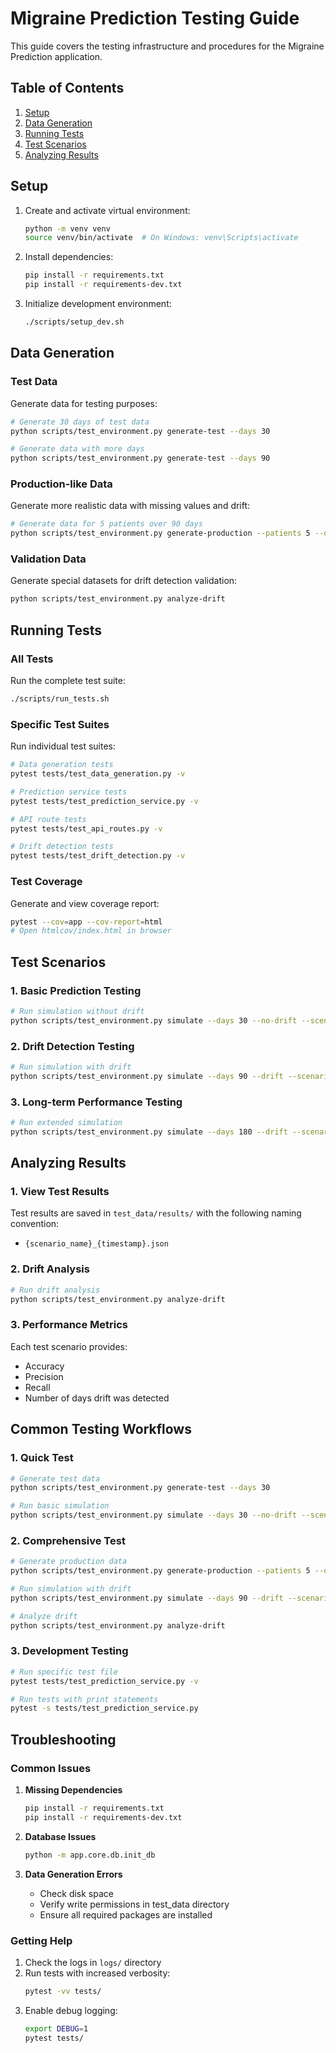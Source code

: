 # Migraine Prediction Testing Guide

This guide covers the testing infrastructure and procedures for the Migraine Prediction application.

## Table of Contents
1. [Setup](#setup)
2. [Data Generation](#data-generation)
3. [Running Tests](#running-tests)
4. [Test Scenarios](#test-scenarios)
5. [Analyzing Results](#analyzing-results)

## Setup

1. Create and activate virtual environment:
   ```bash
   python -m venv venv
   source venv/bin/activate  # On Windows: venv\Scripts\activate
   ```

2. Install dependencies:
   ```bash
   pip install -r requirements.txt
   pip install -r requirements-dev.txt
   ```

3. Initialize development environment:
   ```bash
   ./scripts/setup_dev.sh
   ```

## Data Generation

### Test Data
Generate data for testing purposes:
```bash
# Generate 30 days of test data
python scripts/test_environment.py generate-test --days 30

# Generate data with more days
python scripts/test_environment.py generate-test --days 90
```

### Production-like Data
Generate more realistic data with missing values and drift:
```bash
# Generate data for 5 patients over 90 days
python scripts/test_environment.py generate-production --patients 5 --days 90
```

### Validation Data
Generate special datasets for drift detection validation:
```bash
python scripts/test_environment.py analyze-drift
```

## Running Tests

### All Tests
Run the complete test suite:
```bash
./scripts/run_tests.sh
```

### Specific Test Suites
Run individual test suites:
```bash
# Data generation tests
pytest tests/test_data_generation.py -v

# Prediction service tests
pytest tests/test_prediction_service.py -v

# API route tests
pytest tests/test_api_routes.py -v

# Drift detection tests
pytest tests/test_drift_detection.py -v
```

### Test Coverage
Generate and view coverage report:
```bash
pytest --cov=app --cov-report=html
# Open htmlcov/index.html in browser
```

## Test Scenarios

### 1. Basic Prediction Testing
```bash
# Run simulation without drift
python scripts/test_environment.py simulate --days 30 --no-drift --scenario "basic_test"
```

### 2. Drift Detection Testing
```bash
# Run simulation with drift
python scripts/test_environment.py simulate --days 90 --drift --scenario "drift_test"
```

### 3. Long-term Performance Testing
```bash
# Run extended simulation
python scripts/test_environment.py simulate --days 180 --drift --scenario "long_term"
```

## Analyzing Results

### 1. View Test Results
Test results are saved in `test_data/results/` with the following naming convention:
- `{scenario_name}_{timestamp}.json`

### 2. Drift Analysis
```bash
# Run drift analysis
python scripts/test_environment.py analyze-drift
```

### 3. Performance Metrics
Each test scenario provides:
- Accuracy
- Precision
- Recall
- Number of days drift was detected

## Common Testing Workflows

### 1. Quick Test
```bash
# Generate test data
python scripts/test_environment.py generate-test --days 30

# Run basic simulation
python scripts/test_environment.py simulate --days 30 --no-drift --scenario "quick_test"
```

### 2. Comprehensive Test
```bash
# Generate production data
python scripts/test_environment.py generate-production --patients 5 --days 90

# Run simulation with drift
python scripts/test_environment.py simulate --days 90 --drift --scenario "full_test"

# Analyze drift
python scripts/test_environment.py analyze-drift
```

### 3. Development Testing
```bash
# Run specific test file
pytest tests/test_prediction_service.py -v

# Run tests with print statements
pytest -s tests/test_prediction_service.py
```

## Troubleshooting

### Common Issues

1. **Missing Dependencies**
   ```bash
   pip install -r requirements.txt
   pip install -r requirements-dev.txt
   ```

2. **Database Issues**
   ```bash
   python -m app.core.db.init_db
   ```

3. **Data Generation Errors**
   - Check disk space
   - Verify write permissions in test_data directory
   - Ensure all required packages are installed

### Getting Help

1. Check the logs in `logs/` directory
2. Run tests with increased verbosity:
   ```bash
   pytest -vv tests/
   ```
3. Enable debug logging:
   ```bash
   export DEBUG=1
   pytest tests/
   ```
